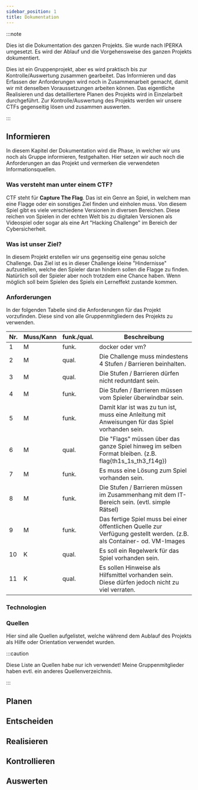 ```yaml
---
sidebar_position: 1
title: Dokumentation
---
```

:::note

Dies ist die Dokumentation des ganzen Projekts. Sie wurde nach IPERKA umgesetzt. Es wird der Ablauf und die Vorgehensweise des ganzen Projekts dokumentiert.

Dies ist ein Gruppenprojekt, aber es wird praktisch bis zur Kontrolle/Auswertung zusammen gearbeitet.
Das Informieren und das Erfassen der Anforderungen wird noch in Zusammenarbeit gemacht, damit wir mit denselben Voraussetzungen arbeiten können. Das eigentliche Realisieren und das detailliertere Planen des Projekts wird in Einzelarbeit durchgeführt.
Zur Kontrolle/Auswertung des Projekts werden wir unsere CTFs gegenseitig lösen und zusammen auswerten.

:::

## Informieren

In diesem Kapitel der Dokumentation wird die Phase, in welcher wir uns noch als Gruppe informieren, festgehalten. Hier setzen wir auch noch die Anforderungen an das Projekt und vermerken die verwendeten Informationsquellen.

### Was versteht man unter einem CTF?

CTF steht für **Capture The Flag**. Das ist ein Genre an Spiel, in welchem man eine Flagge oder ein sonstiges Ziel finden und einholen muss. Von diesem Spiel gibt es viele verschiedene Versionen in diversen Bereichen. Diese reichen von Spielen in der echten Welt bis zu digitalen Versionen als Videospiel oder sogar als eine Art "Hacking Challenge" im Bereich der Cybersicherheit.

### Was ist unser Ziel?

In diesem Projekt erstellen wir uns gegenseitig eine genau solche Challenge. Das Ziel ist es in dieser Challenge kleine "Hindernisse" aufzustellen, welche den Spieler daran hindern sollen die Flagge zu finden. Natürlich soll der Spieler aber noch trotzdem eine Chance haben. Wenn möglich soll beim Spielen des Spiels ein Lerneffekt zustande kommen.

### Anforderungen

In der folgenden Tabelle sind die Anforderungen für das Projekt vorzufinden. Diese sind von alle Gruppenmitgliedern des Projekts zu verwenden.


| Nr. | Muss/Kann | funk./qual. | Beschreibung                                                                                                             |
| ----- | ----------- | ------------- | -------------------------------------------------------------------------------------------------------------------------- |
| 1   | M         | funk.       | docker oder vm?                                                                                                          |
| 2   | M         | qual.       | Die Challenge muss mindestens 4 Stufen / Barrieren beinhalten.                                                           |
| 3   | M         | qual.       | Die Stufen / Barrieren dürfen nicht reduntdant sein.                                                                    |
| 4   | M         | funk.       | Die Stufen / Barrieren müssen vom Spieler überwindbar sein.                                                            |
| 5   | M         | funk.       | Damit klar ist was zu tun ist, muss eine Anleitung mit Anweisungen für das Spiel vorhanden sein.                        |
| 6   | M         | qual.       | Die "Flags" müssen über das ganze Spiel hinweg im selben Format bleiben. (z.B. flag{th1s_1s_th3_f14g})                 |
| 7   | M         | funk.       | Es muss eine Lösung zum Spiel vorhanden sein.                                                                           |
| 8   | M         | funk.       | Die Stufen / Barrieren müssen im Zusammenhang mit dem IT-Bereich sein. (evtl. simple Rätsel)                           |
| 9   | M         | funk.       | Das fertige Spiel muss bei einer öffentlichen Quelle zur Verfügung gestellt werden. (z.B. als Container- od. VM-Images |
| 10  | K         | qual.       | Es soll ein Regelwerk für das Spiel vorhanden sein.                                                                     |
| 11  | K         | qual.       | Es sollen Hinweise als Hilfsmittel vorhanden sein. Diese dürfen jedoch nicht zu viel verraten.                          |

### Technologien

### Quellen

Hier sind alle Quellen aufgelistet, welche während dem Aublauf des Projekts als Hilfe oder Orientation verwendet wurden.

:::caution

Diese Liste an Quellen habe nur ich verwendet! Meine Gruppenmitglieder haben evtl. ein anderes Quellenverzeichnis.

:::

## Planen

## Entscheiden

## Realisieren

## Kontrollieren

## Auswerten
